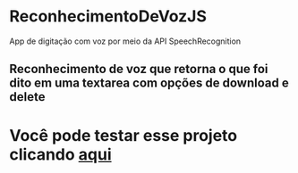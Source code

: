 # ReconhecimentoDeVozJS
App de digitação com voz por meio da API SpeechRecognition 

## Reconhecimento de voz que retorna o que foi dito em uma textarea com opções de download e delete

<h1>Você pode testar esse projeto clicando <a href="https://willianctti.github.io/ReconhecimentoDeVozJS/">aqui</a> </h1>

